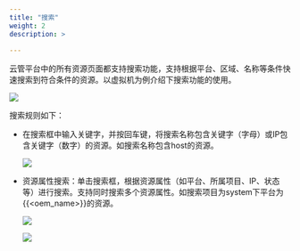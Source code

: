 ```yaml
---
title: "搜索"
weight: 2
description: >
    
---
```


云管平台中的所有资源页面都支持搜索功能，支持根据平台、区域、名称等条件快速搜索到符合条件的资源。以虚拟机为例介绍下搜索功能的使用。

![](../../../images/intro/search1.png)

搜索规则如下：

- 在搜索框中输入关键字，并按回车键，将搜索名称包含关键字（字母）或IP包含关键字（数字）的资源。如搜索名称包含host的资源。

   ![](../../../images/intro/keysearch.png)

- 资源属性搜索：单击搜索框，根据资源属性（如平台、所属项目、IP、状态等）进行搜索。支持同时搜索多个资源属性。如搜索项目为system下平台为{{<oem_name>}}的资源。
  
   ![](../../../images/intro/searchrange.png)

   ![](../../../images/intro/searchresult.png)